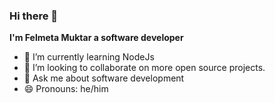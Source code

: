 ### Hi there 👋 


**I'm Felmeta Muktar a software developer** 

- 🌱 I’m currently learning NodeJs
- 👯 I’m looking to collaborate on more open source projects.
- 💬 Ask me about software development
- 😄 Pronouns: he/him

